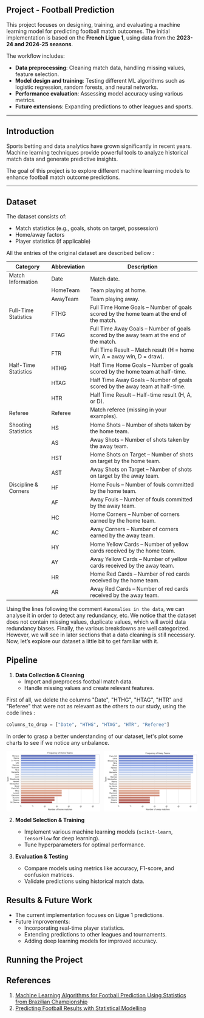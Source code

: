 

## Project - Football Prediction

This project focuses on designing, training, and evaluating a machine learning model for predicting football match outcomes. The initial implementation is based on the **French Ligue 1**, using data from the **2023-24 and 2024-25 seasons**.

The workflow includes:
- **Data preprocessing**: Cleaning match data, handling missing values, feature selection.
- **Model design and training**: Testing different ML algorithms such as logistic regression, random forests, and neural networks.
- **Performance evaluation**: Assessing model accuracy using various metrics.
- **Future extensions**: Expanding predictions to other leagues and sports.

---

## Introduction

Sports betting and data analytics have grown significantly in recent years. Machine learning techniques provide powerful tools to analyze historical match data and generate predictive insights.


The goal of this project is to explore different machine learning models to enhance football match outcome predictions.

---

## Dataset

The dataset consists of:
- Match statistics (e.g., goals, shots on target, possession)
- Home/away factors
- Player statistics (if applicable)

All the entries of the original dataset are described bellow : 

| Category               | Abbreviation | Description |
|------------------------|--------------|-------------|
| Match Information     | Date         | Match date. |
|                        | HomeTeam     | Team playing at home. |
|                        | AwayTeam     | Team playing away. |
| Full-Time Statistics  | FTHG         | Full Time Home Goals – Number of goals scored by the home team at the end of the match. |
|                        | FTAG         | Full Time Away Goals – Number of goals scored by the away team at the end of the match. |
|                        | FTR          | Full Time Result – Match result (H = home win, A = away win, D = draw). |
| Half-Time Statistics  | HTHG         | Half Time Home Goals – Number of goals scored by the home team at half-time. |
|                        | HTAG         | Half Time Away Goals – Number of goals scored by the away team at half-time. |
|                        | HTR          | Half Time Result – Half-time result (H, A, or D). |
| Referee               | Referee      | Match referee (missing in your examples). |
| Shooting Statistics   | HS           | Home Shots – Number of shots taken by the home team. |
|                        | AS           | Away Shots – Number of shots taken by the away team. |
|                        | HST          | Home Shots on Target – Number of shots on target by the home team. |
|                        | AST          | Away Shots on Target – Number of shots on target by the away team. |
| Discipline & Corners  | HF           | Home Fouls – Number of fouls committed by the home team. |
|                        | AF           | Away Fouls – Number of fouls committed by the away team. |
|                        | HC           | Home Corners – Number of corners earned by the home team. |
|                        | AC           | Away Corners – Number of corners earned by the away team. |
|                        | HY           | Home Yellow Cards – Number of yellow cards received by the home team. |
|                        | AY           | Away Yellow Cards – Number of yellow cards received by the away team. |
|                        | HR           | Home Red Cards – Number of red cards received by the home team. |
|                        | AR           | Away Red Cards – Number of red cards received by the away team. |

Using the lines following the comment `#anomalies in the data`, we can analyse it in order to detect any redundancy, etc. We notice that the dataset does not contain missing values, duplicate values, which will avoid data redundancy biases. Finally, the various breakdowns are well categorized. However, we will see in later sections that a data cleaning is still necessary. Now, let’s explore our dataset a little bit to get familiar with it. 

## Pipeline

1. **Data Collection & Cleaning**  
   - Import and preprocess football match data.
   - Handle missing values and create relevant features.

First of all, we delete the columns "Date", "HTHG", "HTAG", "HTR" and  "Referee" that were not as relevant as the others to our study, using the code lines : 

```python 
columns_to_drop = ["Date", "HTHG", "HTAG", "HTR", "Referee"]
```
In order to grasp a better understanding of our dataset, let's plot some charts to see if we notice any unbalance. 

<div style="display: flex; justify-content: space-between;">
  <img src="./images/home_teams.png" alt="Description of first image" style="width: 49%;">
  <img src="./images/away_teams.png" alt="Description of second image" style="width: 49%;">
</div>

2. **Model Selection & Training**  
   - Implement various machine learning models (`scikit-learn`, `TensorFlow` for deep learning).
   - Tune hyperparameters for optimal performance.

3. **Evaluation & Testing**  
   - Compare models using metrics like accuracy, F1-score, and confusion matrices.
   - Validate predictions using historical match data.

## Results & Future Work

- The current implementation focuses on Ligue 1 predictions.
- Future improvements:
  - Incorporating real-time player statistics.
  - Extending predictions to other leagues and tournaments.
  - Adding deep learning models for improved accuracy.

## Running the Project


## References

1. [Machine Learning Algorithms for Football Prediction Using Statistics from Brazilian Championship](https://medium.com/towards-data-science/machine-learning-algorithms-for-football-prediction-using-statistics-from-brazilian-championship-51b7d4ea0bc8/)
2. [Predicting Football Results with Statistical Modelling](https://dashee87.github.io/football/python/predicting-football-results-with-statistical-modelling/)


<!-- 

comments : 

<div align="center">
    <img src="./images/football_analysis.png" alt="Football Data Analysis" width="400px"/>
    <p><em>Football match data analysis for prediction.</em></p>
</div> -->
